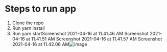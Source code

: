 # Steps to run app
1. Clone the repo
2. Run yarn install
3. Run yarn startScreenshot 2021-04-16 at 11.41.46 AM
Screenshot 2021-04-16 at 11.41.51 AM
Screenshot 2021-04-16 at 11.41.57 AM
Screenshot 2021-04-16 at 11.42.06 AM![image](https://user-images.githubusercontent.com/26080598/114979799-20176d80-9ea9-11eb-8f67-2f96b6a97fcb.png)
